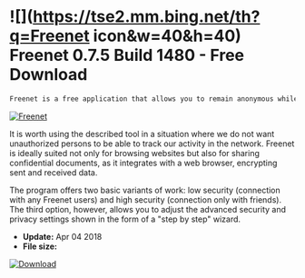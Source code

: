 # ![](https://tse2.mm.bing.net/th?q=Freenet icon&w=40&h=40) Freenet 0.7.5 Build 1480 - Free Download

```sh
Freenet is a free application that allows you to remain anonymous while using the Internet.
```
[![Freenet](https://gallery.dpcdn.pl/imgc/Tools/81610/g_-_420x350_1.5_-_x985f01e7-77cb-4065-a205-9810930652ea.jpg)](https://softexe.net/win/security-privacy/data-protection/freenet:pRdpa.html)

It is worth using the described tool in a situation where we do not want unauthorized persons to be able to track our activity in the network. Freenet is ideally suited not only for browsing websites but also for sharing confidential documents, as it integrates with a web browser, encrypting sent and received data.
 
 The program offers two basic variants of work: low security (connection with any Freenet users) and high security (connection only with friends). The third option, however, allows you to adjust the advanced security and privacy settings shown in the form of a "step by step" wizard.


- **Update:** Apr 04 2018
- **File size:** 

[![Download](https://cdn.softexe.net/static/img/download.png)](https://softexe.net/win/security-privacy/data-protection/freenet:pRdpa.html)


